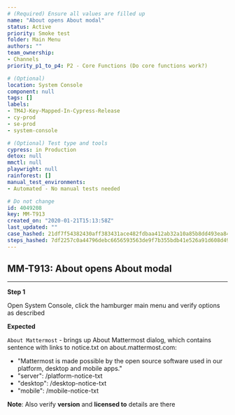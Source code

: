 ```yaml
---
# (Required) Ensure all values are filled up
name: "About opens About modal"
status: Active
priority: Smoke test
folder: Main Menu
authors: ""
team_ownership: 
- Channels
priority_p1_to_p4: P2 - Core Functions (Do core functions work?)

# (Optional)
location: System Console
component: null
tags: []
labels: 
- TM4J-Key-Mapped-In-Cypress-Release
- cy-prod
- se-prod
- system-console

# (Optional) Test type and tools
cypress: in Production
detox: null
mmctl: null
playwright: null
rainforest: []
manual_test_environments: 
- Automated - No manual tests needed

# Do not change
id: 4049208
key: MM-T913
created_on: "2020-01-21T15:13:58Z"
last_updated: ""
case_hashed: 21df7f54382430aff383431ace482fdbaa412ab32a10a85b8dd493ea8424cb488c299cf11771258a9405ab00e2dec0fe
steps_hashed: 7df2257c0a44796debc6656593563de9f7b355bdb41e526a91d608d49115b216a6609c70caf6865477b3e995380b0283
---
```


<!-- (Auto-generated) Based on frontmatter's "key" and "name" -->

## MM-T913: About opens About modal

---

**Step 1**

Open System Console, click the hamburger main menu and verify options as described

**Expected**

`About Mattermost` - brings up About Mattermost dialog, which contains sentence with links to notice.txt on about.mattermost.com:

- "Mattermost is made possible by the open source software used in our platform, desktop and mobile apps."
- "server": /platform-notice-txt
- "desktop": /desktop-notice-txt
- "mobile": /mobile-notice-txt

**Note**: Also verify **version** and **licensed to** details are there

